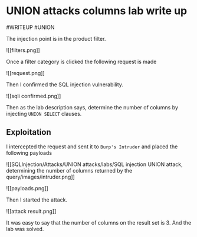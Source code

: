 # UNION attacks columns lab write up
#WRITEUP 
#UNION 

The injection point is in the product filter.

![[filters.png]]

Once a filter category is clicked the following request is made

![[request.png]]

Then I confirmed the SQL injection vulnerability.

![[sqli confirmed.png]]

Then as the lab description says, determine the number of columns by injecting `UNION SELECT` clauses. 

## Exploitation

I intercepted the request and sent it to `Burp's Intruder` and placed the following payloads

![[SQLInjection/Attacks/UNION attacks/labs/SQL injection UNION attack, determining the number of columns returned by the query/images/intruder.png]]

![[payloads.png]]

Then I started the attack.

![[attack result.png]]

It was easy to say that the number of columns on the result set is 3. And the lab was solved.